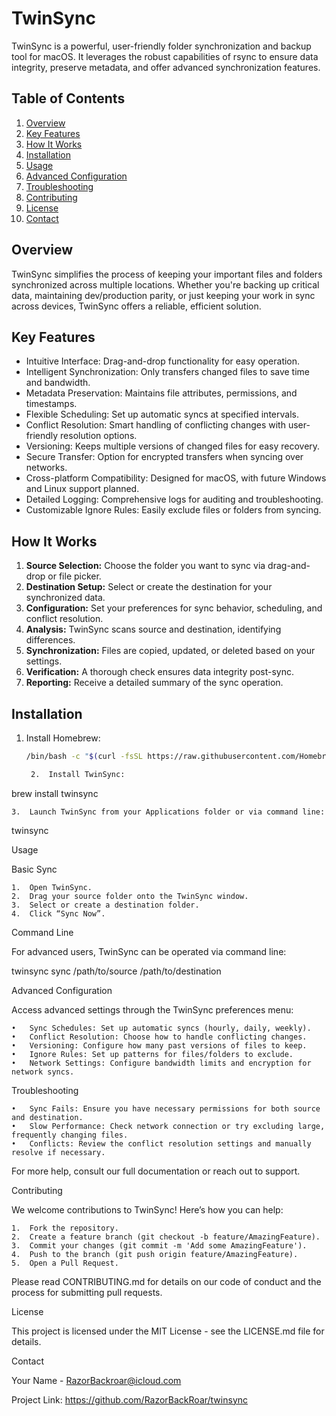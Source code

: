 # TwinSync

TwinSync is a powerful, user-friendly folder synchronization and backup tool for macOS. It leverages the robust capabilities of rsync to ensure data integrity, preserve metadata, and offer advanced synchronization features.

## Table of Contents

1. [Overview](#overview)
2. [Key Features](#key-features)
3. [How It Works](#how-it-works)
4. [Installation](#installation)
5. [Usage](#usage)
6. [Advanced Configuration](#advanced-configuration)
7. [Troubleshooting](#troubleshooting)
8. [Contributing](#contributing)
9. [License](#license)
10. [Contact](#contact)

## Overview

TwinSync simplifies the process of keeping your important files and folders synchronized across multiple locations. Whether you're backing up critical data, maintaining dev/production parity, or just keeping your work in sync across devices, TwinSync offers a reliable, efficient solution.

## Key Features

- Intuitive Interface: Drag-and-drop functionality for easy operation.
- Intelligent Synchronization: Only transfers changed files to save time and bandwidth.
- Metadata Preservation: Maintains file attributes, permissions, and timestamps.
- Flexible Scheduling: Set up automatic syncs at specified intervals.
- Conflict Resolution: Smart handling of conflicting changes with user-friendly resolution options.
- Versioning: Keeps multiple versions of changed files for easy recovery.
- Secure Transfer: Option for encrypted transfers when syncing over networks.
- Cross-platform Compatibility: Designed for macOS, with future Windows and Linux support planned.
- Detailed Logging: Comprehensive logs for auditing and troubleshooting.
- Customizable Ignore Rules: Easily exclude files or folders from syncing.

## How It Works

1. **Source Selection:** Choose the folder you want to sync via drag-and-drop or file picker.
2. **Destination Setup:** Select or create the destination for your synchronized data.
3. **Configuration:** Set your preferences for sync behavior, scheduling, and conflict resolution.
4. **Analysis:** TwinSync scans source and destination, identifying differences.
5. **Synchronization:** Files are copied, updated, or deleted based on your settings.
6. **Verification:** A thorough check ensures data integrity post-sync.
7. **Reporting:** Receive a detailed summary of the sync operation.

## Installation

1. Install Homebrew:
   ```bash
   /bin/bash -c "$(curl -fsSL https://raw.githubusercontent.com/Homebrew/install/HEAD/install.sh)"

	2.	Install TwinSync:

brew install twinsync


	3.	Launch TwinSync from your Applications folder or via command line:

twinsync



Usage

Basic Sync

	1.	Open TwinSync.
	2.	Drag your source folder onto the TwinSync window.
	3.	Select or create a destination folder.
	4.	Click “Sync Now”.

Command Line

For advanced users, TwinSync can be operated via command line:

twinsync sync /path/to/source /path/to/destination

Advanced Configuration

Access advanced settings through the TwinSync preferences menu:

	•	Sync Schedules: Set up automatic syncs (hourly, daily, weekly).
	•	Conflict Resolution: Choose how to handle conflicting changes.
	•	Versioning: Configure how many past versions of files to keep.
	•	Ignore Rules: Set up patterns for files/folders to exclude.
	•	Network Settings: Configure bandwidth limits and encryption for network syncs.

Troubleshooting

	•	Sync Fails: Ensure you have necessary permissions for both source and destination.
	•	Slow Performance: Check network connection or try excluding large, frequently changing files.
	•	Conflicts: Review the conflict resolution settings and manually resolve if necessary.

For more help, consult our full documentation or reach out to support.

Contributing

We welcome contributions to TwinSync! Here’s how you can help:

	1.	Fork the repository.
	2.	Create a feature branch (git checkout -b feature/AmazingFeature).
	3.	Commit your changes (git commit -m 'Add some AmazingFeature').
	4.	Push to the branch (git push origin feature/AmazingFeature).
	5.	Open a Pull Request.

Please read CONTRIBUTING.md for details on our code of conduct and the process for submitting pull requests.

License

This project is licensed under the MIT License - see the LICENSE.md file for details.

Contact

Your Name - RazorBackroar@icloud.com

Project Link: https://github.com/RazorBackRoar/twinsync

